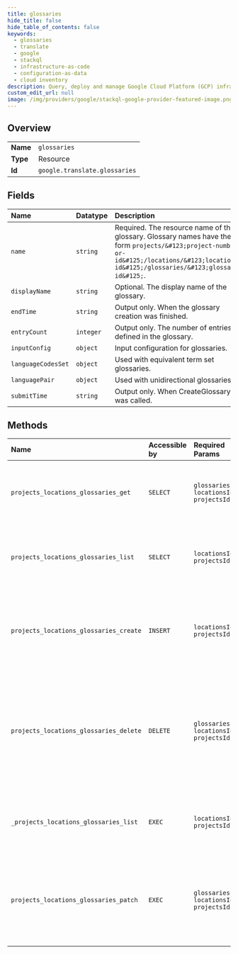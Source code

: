 ```yaml
---
title: glossaries
hide_title: false
hide_table_of_contents: false
keywords:
  - glossaries
  - translate
  - google    
  - stackql
  - infrastructure-as-code
  - configuration-as-data
  - cloud inventory
description: Query, deploy and manage Google Cloud Platform (GCP) infrastructure and resources using SQL
custom_edit_url: null
image: /img/providers/google/stackql-google-provider-featured-image.png
---
```

  
    

## Overview
<table><tbody>
<tr><td><b>Name</b></td><td><code>glossaries</code></td></tr>
<tr><td><b>Type</b></td><td>Resource</td></tr>
<tr><td><b>Id</b></td><td><code>google.translate.glossaries</code></td></tr>
</tbody></table>

## Fields
| Name | Datatype | Description |
|:-----|:---------|:------------|
| `name` | `string` | Required. The resource name of the glossary. Glossary names have the form `projects/&#123;project-number-or-id&#125;/locations/&#123;location-id&#125;/glossaries/&#123;glossary-id&#125;`. |
| `displayName` | `string` | Optional. The display name of the glossary. |
| `endTime` | `string` | Output only. When the glossary creation was finished. |
| `entryCount` | `integer` | Output only. The number of entries defined in the glossary. |
| `inputConfig` | `object` | Input configuration for glossaries. |
| `languageCodesSet` | `object` | Used with equivalent term set glossaries. |
| `languagePair` | `object` | Used with unidirectional glossaries. |
| `submitTime` | `string` | Output only. When CreateGlossary was called. |
## Methods
| Name | Accessible by | Required Params | Description |
|:-----|:--------------|:----------------|:------------|
| `projects_locations_glossaries_get` | `SELECT` | `glossariesId, locationsId, projectsId` | Gets a glossary. Returns NOT_FOUND, if the glossary doesn't exist. |
| `projects_locations_glossaries_list` | `SELECT` | `locationsId, projectsId` | Lists glossaries in a project. Returns NOT_FOUND, if the project doesn't exist. |
| `projects_locations_glossaries_create` | `INSERT` | `locationsId, projectsId` | Creates a glossary and returns the long-running operation. Returns NOT_FOUND, if the project doesn't exist. |
| `projects_locations_glossaries_delete` | `DELETE` | `glossariesId, locationsId, projectsId` | Deletes a glossary, or cancels glossary construction if the glossary isn't created yet. Returns NOT_FOUND, if the glossary doesn't exist. |
| `_projects_locations_glossaries_list` | `EXEC` | `locationsId, projectsId` | Lists glossaries in a project. Returns NOT_FOUND, if the project doesn't exist. |
| `projects_locations_glossaries_patch` | `EXEC` | `glossariesId, locationsId, projectsId` | Updates a glossary. A LRO is used since the update can be async if the glossary's entry file is updated. |
